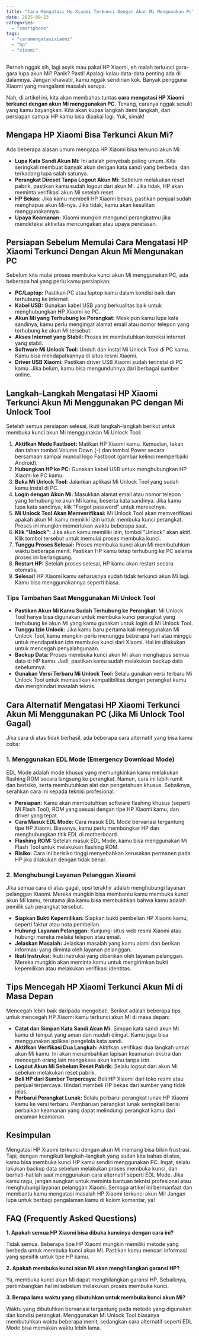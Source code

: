 ```yaml
---
title: "Cara Mengatasi Hp Xiaomi Terkunci Dengan Akun Mi Mengunakan Pc"
date: 2025-09-23
categories: 
  - "smartphone"
tags: 
  - "caramengatasixiaomi"
  - "hp"
  - "xiaomi"
---
```


Pernah nggak sih, lagi asyik mau pakai HP Xiaomi, eh malah terkunci gara-gara lupa akun Mi? Panik? Pasti! Apalagi kalau data-data penting ada di dalamnya. Jangan khawatir, kamu nggak sendirian kok. Banyak pengguna Xiaomi yang mengalami masalah serupa.

Nah, di artikel ini, kita akan membahas tuntas **cara mengatasi HP Xiaomi terkunci dengan akun Mi menggunakan PC**. Tenang, caranya nggak sesulit yang kamu bayangkan. Kita akan kupas langkah demi langkah, dari persiapan sampai HP kamu bisa dipakai lagi. Yuk, simak!

## Mengapa HP Xiaomi Bisa Terkunci Akun Mi?

Ada beberapa alasan umum mengapa HP Xiaomi bisa terkunci akun Mi:

- **Lupa Kata Sandi Akun Mi:** Ini adalah penyebab paling umum. Kita seringkali membuat banyak akun dengan kata sandi yang berbeda, dan terkadang lupa salah satunya.
- **Perangkat Direset Tanpa Logout Akun Mi:** Sebelum melakukan reset pabrik, pastikan kamu sudah logout dari akun Mi. Jika tidak, HP akan meminta verifikasi akun Mi setelah reset.
- **HP Bekas:** Jika kamu membeli HP Xiaomi bekas, pastikan penjual sudah menghapus akun Mi-nya. Jika tidak, kamu akan kesulitan menggunakannya.
- **Upaya Keamanan:** Xiaomi mungkin mengunci perangkatmu jika mendeteksi aktivitas mencurigakan atau upaya peretasan.

## Persiapan Sebelum Memulai Cara Mengatasi HP Xiaomi Terkunci Dengan Akun Mi Mengunakan PC

Sebelum kita mulai proses membuka kunci akun Mi menggunakan PC, ada beberapa hal yang perlu kamu persiapkan:

- **PC/Laptop:** Pastikan PC atau laptop kamu dalam kondisi baik dan terhubung ke internet.
- **Kabel USB:** Gunakan kabel USB yang berkualitas baik untuk menghubungkan HP Xiaomi ke PC.
- **Akun Mi yang Terhubung ke Perangkat:** Meskipun kamu lupa kata sandinya, kamu perlu mengingat alamat email atau nomor telepon yang terhubung ke akun Mi tersebut.
- **Akses Internet yang Stabil:** Proses ini membutuhkan koneksi internet yang stabil.
- **Software Mi Unlock Tool:** Unduh dan instal Mi Unlock Tool di PC kamu. Kamu bisa mendapatkannya di situs resmi Xiaomi.
- **Driver USB Xiaomi:** Pastikan driver USB Xiaomi sudah terinstal di PC kamu. Jika belum, kamu bisa mengunduhnya dari berbagai sumber online.

## Langkah-Langkah Mengatasi HP Xiaomi Terkunci Akun Mi Menggunakan PC dengan Mi Unlock Tool

Setelah semua persiapan selesai, ikuti langkah-langkah berikut untuk membuka kunci akun Mi menggunakan Mi Unlock Tool:

1. **Aktifkan Mode Fastboot:** Matikan HP Xiaomi kamu. Kemudian, tekan dan tahan tombol Volume Down (-) dan tombol Power secara bersamaan sampai muncul logo Fastboot (gambar kelinci memperbaiki Android).
2. **Hubungkan HP ke PC:** Gunakan kabel USB untuk menghubungkan HP Xiaomi ke PC kamu.
3. **Buka Mi Unlock Tool:** Jalankan aplikasi Mi Unlock Tool yang sudah kamu instal di PC.
4. **Login dengan Akun Mi:** Masukkan alamat email atau nomor telepon yang terhubung ke akun Mi kamu, beserta kata sandinya. Jika kamu lupa kata sandinya, klik "Forgot password" untuk meresetnya.
5. **Mi Unlock Tool Akan Memverifikasi:** Mi Unlock Tool akan memverifikasi apakah akun Mi kamu memiliki izin untuk membuka kunci perangkat. Proses ini mungkin memerlukan waktu beberapa saat.
6. **Klik "Unlock":** Jika akun kamu memiliki izin, tombol "Unlock" akan aktif. Klik tombol tersebut untuk memulai proses membuka kunci.
7. **Tunggu Proses Selesai:** Proses membuka kunci akun Mi membutuhkan waktu beberapa menit. Pastikan HP kamu tetap terhubung ke PC selama proses ini berlangsung.
8. **Restart HP:** Setelah proses selesai, HP kamu akan restart secara otomatis.
9. **Selesai!** HP Xiaomi kamu seharusnya sudah tidak terkunci akun Mi lagi. Kamu bisa menggunakannya seperti biasa.

### Tips Tambahan Saat Menggunakan Mi Unlock Tool

- **Pastikan Akun Mi Kamu Sudah Terhubung ke Perangkat:** Mi Unlock Tool hanya bisa digunakan untuk membuka kunci perangkat yang terhubung ke akun Mi yang kamu gunakan untuk login di Mi Unlock Tool.
- **Tunggu Izin Unlock:** Jika kamu baru pertama kali menggunakan Mi Unlock Tool, kamu mungkin perlu menunggu beberapa hari atau minggu untuk mendapatkan izin membuka kunci dari Xiaomi. Hal ini dilakukan untuk mencegah penyalahgunaan.
- **Backup Data:** Proses membuka kunci akun Mi akan menghapus semua data di HP kamu. Jadi, pastikan kamu sudah melakukan backup data sebelumnya.
- **Gunakan Versi Terbaru Mi Unlock Tool:** Selalu gunakan versi terbaru Mi Unlock Tool untuk memastikan kompatibilitas dengan perangkat kamu dan menghindari masalah teknis.

## Cara Alternatif Mengatasi HP Xiaomi Terkunci Akun Mi Menggunakan PC (Jika Mi Unlock Tool Gagal)

Jika cara di atas tidak berhasil, ada beberapa cara alternatif yang bisa kamu coba:

### 1\. Menggunakan EDL Mode (Emergency Download Mode)

EDL Mode adalah mode khusus yang memungkinkan kamu melakukan flashing ROM secara langsung ke perangkat. Namun, cara ini lebih rumit dan berisiko, serta membutuhkan alat dan pengetahuan khusus. Sebaiknya, serahkan cara ini kepada teknisi profesional.

- **Persiapan:** Kamu akan membutuhkan software flashing khusus (seperti Mi Flash Tool), ROM yang sesuai dengan tipe HP Xiaomi kamu, dan driver yang tepat.
- **Cara Masuk EDL Mode:** Cara masuk EDL Mode bervariasi tergantung tipe HP Xiaomi. Biasanya, kamu perlu membongkar HP dan menghubungkan titik EDL di motherboard.
- **Flashing ROM:** Setelah masuk EDL Mode, kamu bisa menggunakan Mi Flash Tool untuk melakukan flashing ROM.
- **Risiko:** Cara ini berisiko tinggi menyebabkan kerusakan permanen pada HP jika dilakukan dengan tidak benar.

### 2\. Menghubungi Layanan Pelanggan Xiaomi

Jika semua cara di atas gagal, opsi terakhir adalah menghubungi layanan pelanggan Xiaomi. Mereka mungkin bisa membantu kamu membuka kunci akun Mi kamu, terutama jika kamu bisa membuktikan bahwa kamu adalah pemilik sah perangkat tersebut.

- **Siapkan Bukti Kepemilikan:** Siapkan bukti pembelian HP Xiaomi kamu, seperti faktur atau nota pembelian.
- **Hubungi Layanan Pelanggan:** Kunjungi situs web resmi Xiaomi atau hubungi mereka melalui telepon atau email.
- **Jelaskan Masalah:** Jelaskan masalah yang kamu alami dan berikan informasi yang diminta oleh layanan pelanggan.
- **Ikuti Instruksi:** Ikuti instruksi yang diberikan oleh layanan pelanggan. Mereka mungkin akan meminta kamu untuk mengirimkan bukti kepemilikan atau melakukan verifikasi identitas.

## Tips Mencegah HP Xiaomi Terkunci Akun Mi di Masa Depan

Mencegah lebih baik daripada mengobati. Berikut adalah beberapa tips untuk mencegah HP Xiaomi kamu terkunci akun Mi di masa depan:

- **Catat dan Simpan Kata Sandi Akun Mi:** Simpan kata sandi akun Mi kamu di tempat yang aman dan mudah diingat. Kamu juga bisa menggunakan aplikasi pengelola kata sandi.
- **Aktifkan Verifikasi Dua Langkah:** Aktifkan verifikasi dua langkah untuk akun Mi kamu. Ini akan menambahkan lapisan keamanan ekstra dan mencegah orang lain mengakses akun kamu tanpa izin.
- **Logout Akun Mi Sebelum Reset Pabrik:** Selalu logout dari akun Mi sebelum melakukan reset pabrik.
- **Beli HP dari Sumber Terpercaya:** Beli HP Xiaomi dari toko resmi atau penjual terpercaya. Hindari membeli HP bekas dari sumber yang tidak jelas.
- **Perbarui Perangkat Lunak:** Selalu perbarui perangkat lunak HP Xiaomi kamu ke versi terbaru. Pembaruan perangkat lunak seringkali berisi perbaikan keamanan yang dapat melindungi perangkat kamu dari ancaman keamanan.

## Kesimpulan

Mengatasi HP Xiaomi terkunci dengan akun Mi memang bisa bikin frustrasi. Tapi, dengan mengikuti langkah-langkah yang sudah kita bahas di atas, kamu bisa membuka kunci HP kamu sendiri menggunakan PC. Ingat, selalu lakukan backup data sebelum melakukan proses membuka kunci, dan berhati-hatilah saat menggunakan cara alternatif seperti EDL Mode. Jika kamu ragu, jangan sungkan untuk meminta bantuan teknisi profesional atau menghubungi layanan pelanggan Xiaomi. Semoga artikel ini bermanfaat dan membantu kamu mengatasi masalah HP Xiaomi terkunci akun Mi! Jangan lupa untuk berbagi pengalaman kamu di kolom komentar, ya!

## FAQ (Frequently Asked Questions)

**1\. Apakah semua HP Xiaomi bisa dibuka kuncinya dengan cara ini?**

Tidak semua. Beberapa tipe HP Xiaomi mungkin memiliki metode yang berbeda untuk membuka kunci akun Mi. Pastikan kamu mencari informasi yang spesifik untuk tipe HP kamu.

**2\. Apakah membuka kunci akun Mi akan menghilangkan garansi HP?**

Ya, membuka kunci akun Mi dapat menghilangkan garansi HP. Sebaiknya, pertimbangkan hal ini sebelum melakukan proses membuka kunci.

**3\. Berapa lama waktu yang dibutuhkan untuk membuka kunci akun Mi?**

Waktu yang dibutuhkan bervariasi tergantung pada metode yang digunakan dan kondisi perangkat. Menggunakan Mi Unlock Tool biasanya membutuhkan waktu beberapa menit, sedangkan cara alternatif seperti EDL Mode bisa memakan waktu lebih lama.
